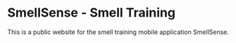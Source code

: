 # SmellSense - Smell Training

This is a public website for the smell training mobile application SmellSense.

